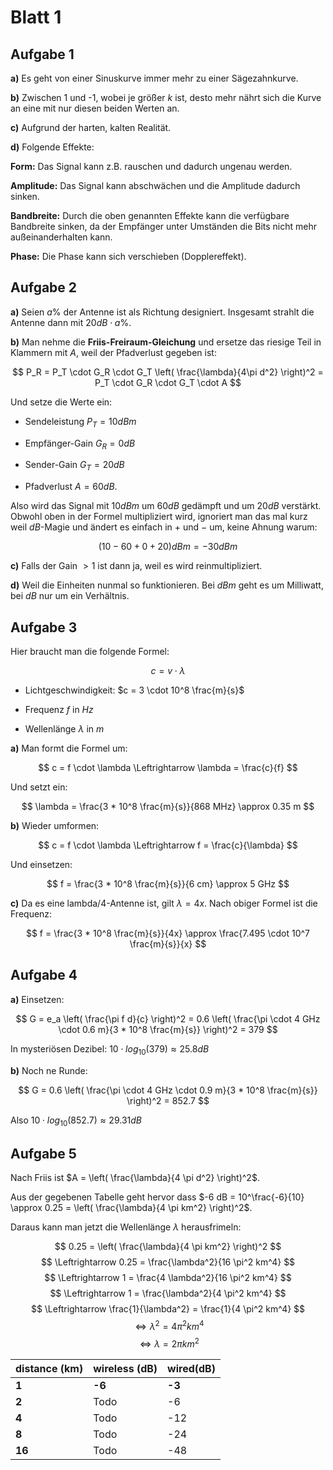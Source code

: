 # Blatt 1

## Aufgabe 1

**a)** Es geht von einer Sinuskurve immer mehr zu einer Sägezahnkurve.

**b)** Zwischen 1 und -1, wobei je größer $k$ ist, desto mehr nährt sich die Kurve an eine mit nur diesen beiden Werten an.

**c)** Aufgrund der harten, kalten Realität.

**d)** Folgende Effekte:

**Form:** Das Signal kann z.B. rauschen und dadurch ungenau werden.

**Amplitude:** Das Signal kann abschwächen und die Amplitude dadurch sinken.

**Bandbreite:** Durch die oben genannten Effekte kann die verfügbare Bandbreite sinken, da der Empfänger unter Umständen die Bits nicht mehr außeinanderhalten kann.

**Phase:** Die Phase kann sich verschieben (Dopplereffekt).


## Aufgabe 2

**a)** Seien $a\%$ der Antenne ist als Richtung designiert. Insgesamt strahlt die Antenne dann mit $20 dB \cdot a\%$.

**b)** Man nehme die **Friis-Freiraum-Gleichung** und ersetze das riesige Teil in Klammern mit $A$, weil der Pfadverlust gegeben ist:

$$
P_R = P_T \cdot G_R \cdot G_T \left( \frac{\lambda}{4\pi d^2} \right)^2 = P_T \cdot G_R \cdot G_T \cdot A
$$

Und setze die Werte ein:

* Sendeleistung $P_T = 10 dBm$

* Empfänger-Gain $G_R = 0 dB$

* Sender-Gain $G_T = 20 dB$

* Pfadverlust $A = 60dB$.

Also wird das Signal mit $10 dBm$ um $60 dB$ gedämpft und um $20 dB$ verstärkt. Obwohl oben in der Formel multipliziert wird, ignoriert man das mal kurz weil $dB$-Magie und ändert es einfach in $+$ und $-$ um, keine Ahnung warum:

$$
(10 - 60 + 0 + 20) dBm = -30 dBm
$$

**c)** Falls der Gain $> 1$ ist dann ja, weil es wird reinmultipliziert.

**d)** Weil die Einheiten nunmal so funktionieren. Bei $dBm$ geht es um Milliwatt, bei $dB$ nur um ein Verhältnis.


## Aufgabe 3

Hier braucht man die folgende Formel:

$$
c = v \cdot \lambda
$$

* Lichtgeschwindigkeit: $c = 3 \cdot 10^8 \frac{m}{s}$

* Frequenz $f$ in $Hz$

* Wellenlänge $\lambda$ in $m$

**a)** Man formt die Formel um:

$$
c = f \cdot \lambda \Leftrightarrow \lambda = \frac{c}{f}
$$

Und setzt ein:

$$
\lambda = \frac{3 * 10^8 \frac{m}{s}}{868 MHz} \approx 0.35 m
$$

**b)** Wieder umformen:

$$
c = f \cdot \lambda \Leftrightarrow f = \frac{c}{\lambda}
$$

Und einsetzen:

$$
f = \frac{3 * 10^8 \frac{m}{s}}{6 cm} \approx 5 GHz
$$

**c)** Da es eine lambda/4-Antenne ist, gilt $\lambda = 4x$. Nach obiger Formel ist die Frequenz:

$$
f = \frac{3 * 10^8 \frac{m}{s}}{4x} \approx \frac{7.495 \cdot 10^7 \frac{m}{s}}{x}
$$


## Aufgabe 4

**a)** Einsetzen:

$$
G = e_a \left( \frac{\pi f d}{c} \right)^2 = 0.6 \left( \frac{\pi \cdot 4 GHz \cdot 0.6 m}{3 * 10^8 \frac{m}{s}} \right)^2 = 379
$$

In mysteriösen Dezibel: $10 \cdot log_{10}(379) \approx 25.8 dB$

**b)** Noch ne Runde:

$$
G = 0.6 \left( \frac{\pi \cdot 4 GHz \cdot 0.9 m}{3 * 10^8 \frac{m}{s}} \right)^2 = 852.7
$$

Also $10 \cdot log_{10}(852.7) \approx 29.31 dB$


## Aufgabe 5

Nach Friis ist $A = \left( \frac{\lambda}{4 \pi d^2} \right)^2$.

Aus der gegebenen Tabelle geht hervor dass $-6 dB = 10^\frac{-6}{10} \approx 0.25 = \left( \frac{\lambda}{4 \pi km^2} \right)^2$.

Daraus kann man jetzt die Wellenlänge $\lambda$ herausfrimeln:

$$
0.25 = \left( \frac{\lambda}{4 \pi km^2} \right)^2
$$
$$
\Leftrightarrow 0.25 = \frac{\lambda^2}{16 \pi^2 km^4}
$$
$$
\Leftrightarrow 1 = \frac{4 \lambda^2}{16 \pi^2 km^4}
$$
$$
\Leftrightarrow 1 = \frac{\lambda^2}{4 \pi^2 km^4}
$$
$$
\Leftrightarrow \frac{1}{\lambda^2} = \frac{1}{4 \pi^2 km^4}
$$
$$
\Leftrightarrow \lambda^2 = 4 \pi^2 km^4
$$
$$
\Leftrightarrow \lambda = 2 \pi km^2
$$

**distance (km)** | **wireless (dB)** | **wired(dB)**
----------------- | ----------------- | ---------
**1**             | **-6**            | **-3**
**2**             | Todo              | -6
**4**             | Todo              | -12
**8**             | Todo              | -24
**16**            | Todo              | -48
